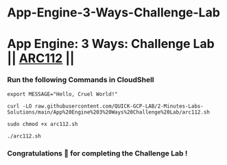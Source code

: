 # App-Engine-3-Ways-Challenge-Lab

# App Engine: 3 Ways: Challenge Lab || [ARC112](https://www.cloudskillsboost.google/focuses/63241?parent=catalog) ||



### Run the following Commands in CloudShell

```
export MESSAGE="Hello, Cruel World!"
```

```
curl -LO raw.githubusercontent.com/QUICK-GCP-LAB/2-Minutes-Labs-Solutions/main/App%20Engine%203%20Ways%20Challenge%20Lab/arc112.sh

sudo chmod +x arc112.sh

./arc112.sh
```

### Congratulations 🎉 for completing the Challenge Lab !

